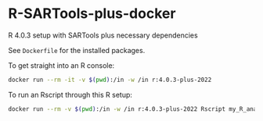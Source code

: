 # R-SARTools-plus-docker
R 4.0.3 setup with SARTools plus necessary dependencies


See `Dockerfile` for the installed packages.

To get straight into an R console:
```bash
docker run --rm -it -v $(pwd):/in -w /in r:4.0.3-plus-2022
```

To run an Rscript through this R setup:
```bash
docker run --rm -v $(pwd):/in -w /in r:4.0.3-plus-2022 Rscript my_R_analyses.R
```
